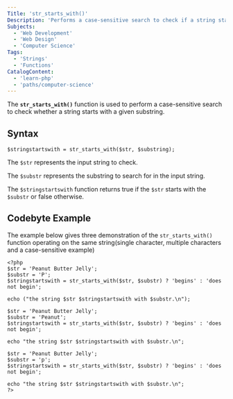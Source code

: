 ```yaml
---
Title: 'str_starts_with()'
Description: 'Performs a case-sensitive search to check if a string starts with a certain substring.'
Subjects:
  - 'Web Development'
  - 'Web Design'
  - 'Computer Science'
Tags:
  - 'Strings'
  - 'Functions'
CatalogContent:
  - 'learn-php'
  - 'paths/computer-science'
---
```


The **`str_starts_with()`** function is used to perform a case-sensitive search to check whether a string starts with a given substring.

## Syntax

```pseudo
$stringstartswith = str_starts_with($str, $substring);
```

The `$str` represents the input string to check.

The `$substr` represents the substring to search for in the input string.

The `$stringstartswith` function returns true if the `$str` starts with the `$substr` or false otherwise.

## Codebyte Example

The example below gives three demonstration of the `str_starts_with()` function operating on the same string(single character, multiple characters and a case-sensitive example)

```codebyte/php
<?php
$str = 'Peanut Butter Jelly';
$substr = 'P';
$stringstartswith = str_starts_with($str, $substr) ? 'begins' : 'does not begin'; 

echo ("the string $str $stringstartswith with $substr.\n");

$str = 'Peanut Butter Jelly';
$substr = 'Peanut';
$stringstartswith = str_starts_with($str, $substr) ? 'begins' : 'does not begin'; 

echo "the string $str $stringstartswith with $substr.\n";

$str = 'Peanut Butter Jelly';
$substr = 'p';
$stringstartswith = str_starts_with($str, $substr) ? 'begins' : 'does not begin'; 

echo "the string $str $stringstartswith with $substr.\n";
?>
```
